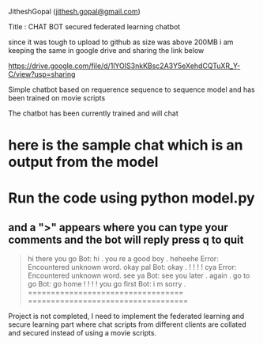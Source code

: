 JitheshGopal (jithesh.gopal@gmail.com)

Title : CHAT BOT secured federated learning chatbot 

since it was tough to upload to github as size was above 200MB i am keeping the same in google drive and sharing the link below 

https://drive.google.com/file/d/1lYOIS3nkKBsc2A3Y5eXehdCQTuXR_Y-C/view?usp=sharing





Simple chatbot based on requerence sequence to sequence model 
and has been trained on movie scripts 


The chatbot has been currently trained 
and will chat  

here is the sample chat which is an output from the model 
==================================
Run the code using python model.py 
==================================
and a ">" appears where you can type your comments and the bot will reply 
press q to quit
----------------------------------


> hi there you go
Bot: hi . you re a good boy .
> heheehe
Error: Encountered unknown word.
> okay pal
Bot: okay . ! ! ! !
> cya
Error: Encountered unknown word.
> see ya
Bot: see you later . again .
> go to go
Bot: go home ! ! ! !
> you go first
Bot: i m sorry .
==================================
===================================




Project is not completed, I need to implement the federated learning and secure learning part where chat scripts from different clients are collated and secured instead of using a movie scripts. 


